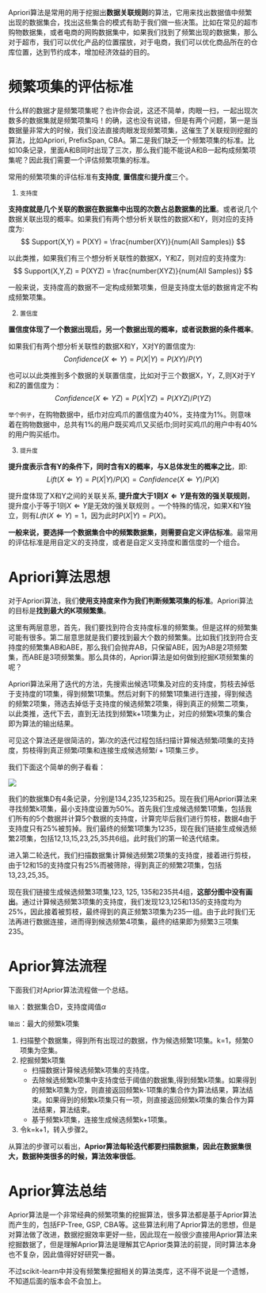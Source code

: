 Apriori算法是常用的用于挖掘出**数据关联规则**的算法，它用来找出数据值中频繁出现的数据集合，找出这些集合的模式有助于我们做一些决策。比如在常见的超市购物数据集，或者电商的网购数据集中，如果我们找到了频繁出现的数据集，那么对于超市，我们可以优化产品的位置摆放，对于电商，我们可以优化商品所在的仓库位置，达到节约成本，增加经济效益的目的。



# 频繁项集的评估标准

什么样的数据才是频繁项集呢？也许你会说，这还不简单，肉眼一扫，一起出现次数多的数据集就是频繁项集吗！的确，这也没有说错，但是有两个问题，第一是当数据量非常大的时候，我们没法直接肉眼发现频繁项集，这催生了关联规则挖掘的算法，比如Apriori, PrefixSpan, CBA。第二是我们缺乏一个频繁项集的标准。比如10条记录，里面A和B同时出现了三次，那么我们能不能说A和B一起构成频繁项集呢？因此我们需要一个评估频繁项集的标准。

常用的频繁项集的评估标准有**支持度**, **置信度**和**提升度**三个。



1. `支持度`

**支持度就是几个关联的数据在数据集中出现的次数占总数据集的比重**。或者说几个数据关联出现的概率。如果我们有两个想分析关联性的数据X和Y，则对应的支持度为:
$$
Support(X,Y) = P(XY) = \frac{number(XY)}{num(All Samples)}
$$


以此类推，如果我们有三个想分析关联性的数据X，Y和Z，则对应的支持度为:
$$
Support(X,Y,Z) = P(XYZ) = \frac{number(XYZ)}{num(All Samples)}
$$

一般来说，支持度高的数据不一定构成频繁项集，但是支持度太低的数据肯定不构成频繁项集。



2. `置信度`

**置信度体现了一个数据出现后，另一个数据出现的概率，或者说数据的条件概率**。

如果我们有两个想分析关联性的数据X和Y，X对Y的置信度为:
$$
Confidence(X \Leftarrow Y) = P(X|Y)=P(XY)/P(Y)
$$


也可以以此类推到多个数据的关联置信度，比如对于三个数据X，Y，Z,则X对于Y和Z的置信度为：
$$
Confidence(X \Leftarrow YZ) = P(X|YZ)=P(XYZ)/P(YZ)
$$

`举个例子`，在购物数据中，纸巾对应鸡爪的置信度为40%，支持度为1%。则意味着在购物数据中，总共有1%的用户既买鸡爪又买纸巾;同时买鸡爪的用户中有40%的用户购买纸巾。



3. `提升度`

**提升度表示含有Y的条件下，同时含有X的概率，与X总体发生的概率之比**，即:
$$
Lift(X \Leftarrow Y) = P(X|Y)/P(X) = Confidence(X \Leftarrow Y) / P(X)
$$

提升度体现了X和Y之间的关联关系, **提升度大于1则$X \Leftarrow Y$是有效的强关联规则**， 提升度小于等于1则$X \Leftarrow Y$是无效的强关联规则 。一个特殊的情况，如果X和Y独立，则有$Lift(X \Leftarrow Y)  = 1$，因为此时$P(X|Y) = P(X)$。

 **一般来说，要选择一个数据集合中的频繁数据集，则需要自定义评估标准**。最常用的评估标准是用自定义的支持度，或者是自定义支持度和置信度的一个组合。



# Apriori算法思想

对于Apriori算法，我们**使用支持度来作为我们判断频繁项集的标准**。Apriori算法的目标是**找到最大的K项频繁集**。

这里有两层意思，首先，我们要找到符合支持度标准的频繁集。但是这样的频繁集可能有很多。第二层意思就是我们要找到最大个数的频繁集。比如我们找到符合支持度的频繁集AB和ABE，那么我们会抛弃AB，只保留ABE，因为AB是2项频繁集，而ABE是3项频繁集。那么具体的，Apriori算法是如何做到挖掘K项频繁集的呢？

Apriori算法采用了迭代的方法，先搜索出候选1项集及对应的支持度，剪枝去掉低于支持度的1项集，得到频繁1项集。然后对剩下的频繁1项集进行连接，得到候选的频繁2项集，筛选去掉低于支持度的候选频繁2项集，得到真正的频繁二项集，以此类推，迭代下去，直到无法找到频繁k+1项集为止，对应的频繁k项集的集合即为算法的输出结果。

可见这个算法还是很简洁的，第$i$次的迭代过程包括扫描计算候选频繁$i$项集的支持度，剪枝得到真正频繁$i$项集和连接生成候选频繁$i+1$项集三步。

我们下面这个简单的例子看看：

![](https://gitee.com/liuhuihe/Ehe/raw/master/images/Apriori-20201215-223659-749301.png)

我们的数据集D有4条记录，分别是134,235,1235和25。现在我们用Apriori算法来寻找频繁k项集，最小支持度设置为50%。首先我们生成候选频繁1项集，包括我们所有的5个数据并计算5个数据的支持度，计算完毕后我们进行剪枝，数据4由于支持度只有25%被剪掉。我们最终的频繁1项集为1235，现在我们链接生成候选频繁2项集，包括12,13,15,23,25,35共6组。此时我们的第一轮迭代结束。

进入第二轮迭代，我们扫描数据集计算候选频繁2项集的支持度，接着进行剪枝，由于12和15的支持度只有25%而被筛除，得到真正的频繁2项集，包括13,23,25,35。

现在我们链接生成候选频繁3项集,123, 125, 135和235共4组，**这部分图中没有画出**。通过计算候选频繁3项集的支持度，我们发现123,125和135的支持度均为25%，因此接着被剪枝，最终得到的真正频繁3项集为235一组。由于此时我们无法再进行数据连接，进而得到候选频繁4项集，最终的结果即为频繁3三项集235。

# Aprior算法流程

下面我们对Aprior算法流程做一个总结。

`输入`：数据集合D，支持度阈值$\alpha$ 

`输出`：最大的频繁k项集

1. 扫描整个数据集，得到所有出现过的数据，作为候选频繁1项集。k=1，频繁0项集为空集。
2. 挖掘频繁k项集
    - 扫描数据计算候选频繁k项集的支持度。
    - 去除候选频繁k项集中支持度低于阈值的数据集,得到频繁k项集。如果得到的频繁k项集为空，则直接返回频繁k-1项集的集合作为算法结果，算法结束。如果得到的频繁k项集只有一项，则直接返回频繁k项集的集合作为算法结果，算法结束。
    - 基于频繁k项集，连接生成候选频繁k+1项集。
3. 令k=k+1，转入步骤2。



从算法的步骤可以看出，**Aprior算法每轮迭代都要扫描数据集，因此在数据集很大，数据种类很多的时候，算法效率很低**。



# Aprior算法总结

Aprior算法是一个非常经典的频繁项集的挖掘算法，很多算法都是基于Aprior算法而产生的，包括FP-Tree, GSP, CBA等。这些算法利用了Aprior算法的思想，但是对算法做了改进，数据挖掘效率更好一些，因此现在一般很少直接用Aprior算法来挖掘数据了，但是理解Aprior算法是理解其它Aprior类算法的前提，同时算法本身也不复杂，因此值得好好研究一番。

不过scikit-learn中并没有频繁集挖掘相关的算法类库，这不得不说是一个遗憾，不知道后面的版本会不会加上。

